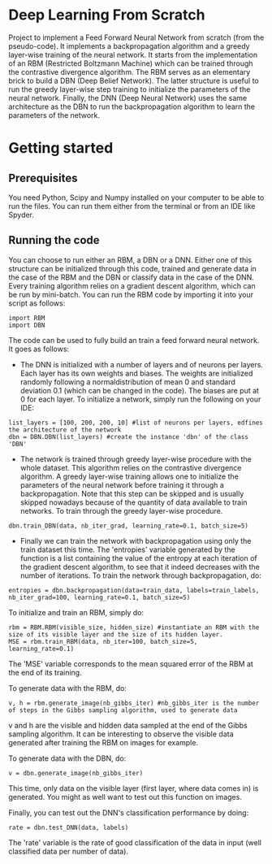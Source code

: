 # Deep Learning From Scratch
Project to implement a Feed Forward Neural Network from scratch (from the pseudo-code). It implements a backpropagation algorithm 
and a greedy layer-wise training of the neural network.
It starts from the implementation of an RBM (Restricted Boltzmann Machine) which can be trained through the contrastive divergence 
algorithm. The RBM serves as an elementary brick to build a DBN (Deep Belief Network). The latter structure is useful to run the 
greedy layer-wise step training to initialize the parameters of the neural network. Finally, the DNN (Deep Neural Network) uses the
same architecture as the DBN to run the backpropagation algorithm to learn the parameters of the network.

# Getting started
## Prerequisites
You need Python, Scipy and Numpy installed on your computer to be able to run the files. You can run them either from the terminal 
or from an IDE like Spyder.

## Running the code
You can choose to run either an RBM, a DBN or a DNN. Either one of this structure can be initialized through this code, trained and
generate data in the case of the RBM and the DBN or classify data in the case of the DNN. Every training algorithm relies on a 
gradient descent algorithm, which can be run by mini-batch.
You can run the RBM code by importing it into your script as follows:
```
import RBM
import DBN
```

The code can be used to fully build an train a feed forward neural network. It goes as follows:

* The DNN is initialized with a number of layers and of neurons per layers. Each layer has its own weights and biases. The weights 
are initialized randomly following a normaldistribution of mean 0 and standard deviation 0.1 (which can be changed in the code). 
The biases are put at 0 for each layer. To initialize a network, simply run the following on your IDE:
```
list_layers = [100, 200, 200, 10] #list of neurons per layers, edfines the architecture of the network
dbn = DBN.DBN(list_layers) #create the instance 'dbn' of the class 'DBN'
```

* The network is trained through greedy layer-wise procedure with the whole dataset. This algorithm relies on the contrastive 
divergence algorithm. A greedy layer-wise training allows one to initialize the parameters of the neural network before training it
 through a backpropagation. Note that this step can be skipped and is usually skipped nowadays because of the quantity of data 
 available to train networks. To train through the greedy layer-wise procedure.
 ```
 dbn.train_DBN(data, nb_iter_grad, learning_rate=0.1, batch_size=5)
 ```
 
* Finally we can train the network with backpropagation using only the train dataset this time. The 'entropies' variable generated by the 
function is a list containing the value of the entropy at each iteration of the gradient descent algorithm, to see that it indeed decreases
with the number of iterations. To train the network through backpropagation, do:
 ```
 entropies = dbn.backpropagation(data=train_data, labels=train_labels, nb_iter_grad=100, learning_rate=0.1, batch_size=5)
 ```
 
 To initialize and train an RBM, simply do:
 ```
 rbm = RBM.RBM(visible_size, hidden_size) #instantiate an RBM with the size of its visible layer and the size of its hidden layer.
 MSE = rbm.train_RBM(data, nb_iter=100, batch_size=5, learning_rate=0.1)
 ```
 The 'MSE' variable corresponds to the mean squared error of the RBM at the end of its training.

 To generate data with the RBM, do:
 ```
 v, h = rbm.generate_image(nb_gibbs_iter) #nb_gibbs_iter is the number of steps in the Gibbs sampling algorithm, used to generate data
 ```
 v and h are the visible and hidden data sampled at the end of the Gibbs sampling algorithm. It can be interesting to observe the visible 
 data generated after training the RBM on images for example.
 
 To generate data with the DBN, do:
```
v = dbn.generate_image(nb_gibbs_iter)
```
This time, only data on the visible layer (first layer, where data comes in) is generated. You might as well want to test out this function 
on images.

Finally, you can test out the DNN's classification performance by doing:
```
rate = dbn.test_DNN(data, labels)
```
The 'rate' variable is the rate of good classification of the data in input (well classified data per number of data).
